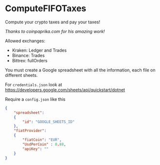 # ComputeFIFOTaxes

Compute your crypto taxes and pay your taxes!

*Thanks to coinpaprika.com for his amazing work!*

Allowed exchanges:

- Kraken: Ledger and Trades
- Binance: Trades
- Bittrex: fullOrders

You must create a Google spreadsheet with all the information, each file on different sheets.

For `credentials.json` look at https://developers.google.com/sheets/api/quickstart/dotnet

Require a `config.json` like this

```json
{
    "spreadsheet":
    {
        "id": "GOOGLE_SHEETS_ID"
    },
    "fiatProvider":
    {
        "fiatCoin": "EUR",
        "UsdPerCoin" : 0.88,
        "apiKey": ""
    }
}
```
